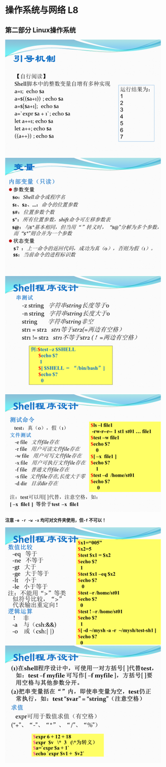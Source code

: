 # 操作系统与网络 L8

## 第二部分 Linux操作系统

![](L8_1.png)
![](L8_2.png)
![](L8_3.png)
![](L8_4.png)

**注意 `-e -r -w -x` 均可对文件夹使用，但`-f` 不可以！**

![](L8_5.png)
![](L8_6.png)

